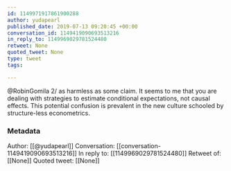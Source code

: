 ```yaml
---
id: 1149971917861900288
author: yudapearl
published_date: 2019-07-13 09:20:45 +00:00
conversation_id: 1149419090693513216
in_reply_to: 1149969029781524480
retweet: None
quoted_tweet: None
type: tweet
tags:

---
```


@RobinGomila 2/ as harmless as some claim. It seems to me that you are dealing with strategies to estimate conditional expectations, not causal effects. This potential confusion is prevalent in the new culture schooled by structure-less econometrics.

### Metadata

Author: [[@yudapearl]]
Conversation: [[conversation-1149419090693513216]]
In reply to: [[1149969029781524480]]
Retweet of: [[None]]
Quoted tweet: [[None]]
